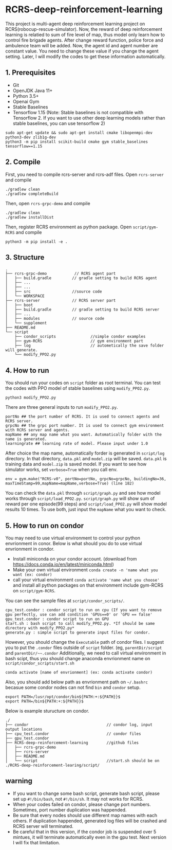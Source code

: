 # RCRS-deep-reinforcement-learning
This project is multi-agent deep reinforcement learning project on RCRS(robocup-rescue-simulator).
Now, the reward of deep reinforcement learning is relatied to sum of fire level of map, thus model only learn how to control fire brigade agents. After change reward function, police force and ambulence team will be added.
Now, the agent id and agent number are constant value. You need to change these value if you change the agent setting. Later, I will modify the codes to get these information automatically. 


## 1. Prerequisites
* Git
* OpenJDK Java 11+
* Python 3.5+
* Openai Gym
* Stable Baselines
* Tensorflow 1.15 (Note: Stable baselines is not compatible with Tensorflow 2. If you want to use other deep learning models rather than stable baselines, you can use tensorflow 2)
```
sudo apt-get update && sudo apt-get install cmake libopenmpi-dev python3-dev zlib1g-dev
python3 -m pip install scikit-build cmake gym stable_baselines tensorflow==1.15 
```
## 2. Compile
First, you need to compile rcrs-server and rcrs-adf files. Open `rcrs-server` and compile
```
./gradlew clean
./gradlew completeBuild
```
Then, open `rcrs-grpc-demo` and compile
```
./gradlew clean
./gradlew installDist
```
Then, register RCRS environment as python package. Open `script/gym-RCRS` and compile
```
python3 -m pip install -e .
```
## 3. Structure
```
.
├── rcrs-grpc-demo            // RCRS agent part
│   ├── build.gradle         // gradle setting to build RCRS agent
│   ├── ... 
│   ├── ...
│   ├── src                  //source code
│   └── WORKSPACE
├── rcrs-server              // RCRS server part
│   ├── boot
│   ├── build.gradle         // gradle setting to build RCRS server
│   ├── ...
│   ├── modules              // source code
│   └── supplement
├── README.md
└── script
    ├── condor_scripts               //simple condor examples
    ├── gym-RCRS                     // gym environment part
    ├── log                          // autometically the save folder will generate. 
    └── modify_PPO2.py
```

## 4. How to run
You should run your codes on `script` folder as root terminal. 
You can test the codes with PPO model of stable baselines using `modify_PPO2.py`.
```
python3 modify_PPO2.py
```
There are three general inputs to run `modify_PPO2.py`.
```
portNo ## the port number of RCRS. It is used to connect agents and RCRS server. 
grpcNo ## the grpc port number. It is used to connect gym environment with RCRS server and agents.
mapName ## any map name what you want. Automatically folder with the name is generated.  
learningrate ## learning rate of model. Please input under 1.0 
```
After choice the map name, automatically forder is generated in `script/log` directory. 
In that directory, `data.pkl` and `model.zip` will be saved. `data.pkl` is training data and `model.zip` is saved model. 
If you want to see how simulator works, set `verbose=True` when you call env.
```
env = gym.make("RCRS-v0", portNo=portNo, grpcNo=grpcNo, buildingNo=36, maxTimeStamp=99,mapName=mapName,verbose=True) (line 182)
```
You can check the `data.pkl` through `script/graph.py` and see how model works through `script/load_PPO2.py`.
`script/graph.py` will show sum of reward per one episode(99 steps) and `script/load_PPO2.py` will show model results 10 times.
To use both, just input the `mapName` what you want to check. 


## 5. How to run on condor
You may need to use virtual environment to control your python envrionment in conor. Below is what should you do to use virtual envrionment in condor.
* Install miniconda on your condor account. (download from https://docs.conda.io/en/latest/miniconda.html)
* Make your own virtual environment `conda create -n 'name what you want (ex: condor)`
* call your virtual environment `conda activate 'name what you choose'` and install all python packages on that environment include gym-RCRS on `script/gym-RCRS`.

You can see the sample files at `script/condor_scripts/`. 
```
cpu_test.condor : condor script to run on cpu (If you want to remove gpu perfectly, use can add condition 'GPUs==0' or 'GPU == false'
gpu_test.condor : condor script to run on GPU
start.sh : bash script to call modify_PPO2.py. *If should be same directory with modify_PPO2.py*
generate.py : simple script to generate input files for condor.
```

However, you should change the `Executable` path of condor files. I suggest you to put the `.condor` files outside of `script` folder. (eg, `parentDir/script` and `parentDir/~~.condor`
Additionally, we need to call virtual environment in bash scipt, thus you should change anaconda envrionment name on `script/condor_scripts/start.sh`
```
conda activate [name of envrionment] (ex: conda activate condor)
```

Also, you should add below path as envrionment path on `~/.bashrc` becasue some condor nodes can not find `bin` and `condor` setup.
```
export PATH=/lusr/opt/condor/bin${PATH:+:${PATH}}$
export PATH=/bin${PATH:+:${PATH}}$
```


Below is example sturucture on condor.
```
./
├── condor                                  // condor log, input output locations
├── cpu_test.condor                         // condor files
├── gpu_test.condor
├── RCRS-deep-reinforcement-learning        //github files
│   ├── rcrs-grpc-demo 
│   ├── rcrs-server
│   ├── README.md
│   └── script                              //start.sh should be on ./RCRS-deep-reinforcement-learing/script/

```
## warning
* If you want to change some bash script, generate bash script, please set up `#!/bin/bash`, not `#!/bin/sh`. It may not works for RCRS.
* When your codes failed on condor, please change port numbers. Sometimes, port number duplication was happended. 
* Be sure that every nodes should use different map names with each others. If duplication happended, generated log files will be crashed and RCRS server will terminated. 
* Be careful that in this version, if the condor job is suspended over 5 mintues, it will terminate automatically even in the gpu test. Next version I will fix that limitation. 

